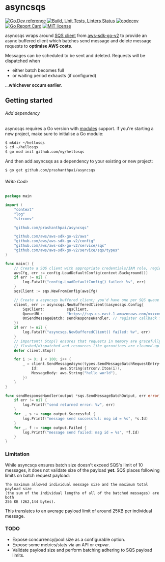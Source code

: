 # asyncsqs

[![Go.Dev reference](https://img.shields.io/badge/go.dev-reference-blue?logo=go)](https://pkg.go.dev/github.com/prashanthpai/asyncsqs?tab=doc)
[![Build, Unit Tests, Linters Status](https://github.com/prashanthpai/asyncsqs/actions/workflows/test.yml/badge.svg?branch=master)](https://github.com/prashanthpai/asyncsqs/actions/workflows/test.yml)
[![codecov](https://codecov.io/gh/prashanthpai/asyncsqs/branch/master/graph/badge.svg)](https://codecov.io/gh/prashanthpai/asyncsqs)
[![Go Report Card](https://goreportcard.com/badge/github.com/prashanthpai/asyncsqs?clear_cache=2)](https://goreportcard.com/report/github.com/prashanthpai/asyncsqs)
[![MIT license](https://img.shields.io/badge/license-MIT-brightgreen.svg)](https://opensource.org/licenses/MIT)

asyncsqs wraps around [SQS client](https://pkg.go.dev/github.com/aws/aws-sdk-go-v2/service/sqs#Client)
from [aws-sdk-go-v2](https://github.com/aws/aws-sdk-go-v2) to provide an async
buffered client which batches send message and delete message requests to
**optimise AWS costs**.

Messages can be scheduled to be sent and deleted. Requests will be dispatched
when

* either batch becomes full
* or waiting period exhausts (if configured)

...**whichever occurs earlier**.

## Getting started

###### Add dependency

asyncsqs requires a Go version with [modules](https://github.com/golang/go/wiki/Modules)
support. If you're starting a new project, make sure to initialise a Go module:

```sh
$ mkdir ~/hellosqs
$ cd ~/hellosqs
$ go mod init github.com/my/hellosqs
```

And then add asyncsqs as a dependency to your existing or new project:

```sh
$ go get github.com/prashanthpai/asyncsqs
```

###### Write Code

```go
package main

import (
	"context"
	"log"
	"strconv"

	"github.com/prashanthpai/asyncsqs"

	"github.com/aws/aws-sdk-go-v2/aws"
	"github.com/aws/aws-sdk-go-v2/config"
	"github.com/aws/aws-sdk-go-v2/service/sqs"
	"github.com/aws/aws-sdk-go-v2/service/sqs/types"
)

func main() {
	// Create a SQS client with appropriate credentials/IAM role, region etc.
	awsCfg, err := config.LoadDefaultConfig(context.Background())
	if err != nil {
		log.Fatalf("config.LoadDefaultConfig() failed: %v", err)
	}
	sqsClient := sqs.NewFromConfig(awsCfg)

	// Create a asyncsqs buffered client; you'd have one per SQS queue
	client, err := asyncsqs.NewBufferedClient(&asyncsqs.Config{
		SqsClient:          sqsClient,
		QueueURL:           "https://sqs.us-east-1.amazonaws.com/xxxxxxxxxxxx/qqqqqqqqqqqq",
		OnSendMessageBatch: sendResponseHandler, // register callback function (recommended)
	})
	if err != nil {
		log.Fatalf("asyncsqs.NewBufferedClient() failed: %v", err)
	}
	// important! Stop() ensures that requests in memory are gracefully
	// flushed/dispatched and resources like goroutines are cleaned-up
	defer client.Stop()

	for i := 0; i < 100; i++ {
		_ = client.SendMessageAsync(types.SendMessageBatchRequestEntry{
			Id:          aws.String(strconv.Itoa(i)),
			MessageBody: aws.String("hello world"),
		})
	}
}

func sendResponseHandler(output *sqs.SendMessageBatchOutput, err error) {
	if err != nil {
		log.Printf("send returned error: %v", err)
	}
	for _, s := range output.Successful {
		log.Printf("message send successful: msg id = %s", *s.Id)
	}
	for _, f := range output.Failed {
		log.Printf("message send failed: msg id = %s", *f.Id)
	}
}
```

### Limitation

While asyncsqs ensures batch size doesn't exceed SQS's limit of 10 messages,
it does not validate size of the payload **yet**. SQS places following limits
on batch request payload:

    The maximum allowed individual message size and the maximum total payload size
    (the sum of the individual lengths of all of the batched messages) are both
    256 KB (262,144 bytes).

This translates to an average payload limit of around 25KB per individual message.

### TODO

* Expose concurrency/pool size as a configurable option.
* Expose some metrics/stats via an API or expvar.
* Validate payload size and perform batching adhering to SQS payload limits.
